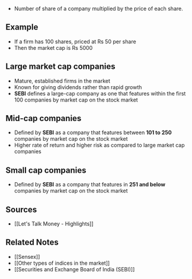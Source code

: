 - Number of share of a company multiplied by the price of each share.

## Example
- If a firm has 100 shares, priced at Rs 50 per share
- Then the market cap is Rs 5000

## Large market cap companies
- Mature, established firms in the market
- Known for giving dividends rather than rapid growth
- **SEBI** defines a large-cap company as one that features within the first 100 companies by market cap on the stock market

## Mid-cap companies
- Defined by **SEBI** as a company that features between **101 to 250** companies by market cap on the stock market
- Higher rate of return and higher risk as compared to large market cap companies

## Small cap companies
- Defined by **SEBI** as a company that features in **251 and below** companies by market cap on the stock market

## Sources
- [[Let's Talk Money - Highlights]]

## Related Notes
- [[Sensex]]
- [[Other types of indices in the market]]
- [[Securities and Exchange Board of India (SEBI)]]
